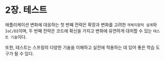 # 2장. 테스트

애플리케이션 변화에 대응하는 첫 번째 전략은 확장과 변화를 고려한 `객체지향적 설계`와 `IoC/DI`이며, 두 번째 전략은 코드에 확신을 가지고 변화에 유연하게 대처할 수 있는 `테스트 기술`이다.

또한, 테스트는 스프링의 다양한 기술을 이해하고 실전에 적용하는 데 있어 좋은 학습 도구가 될 수 있다.

